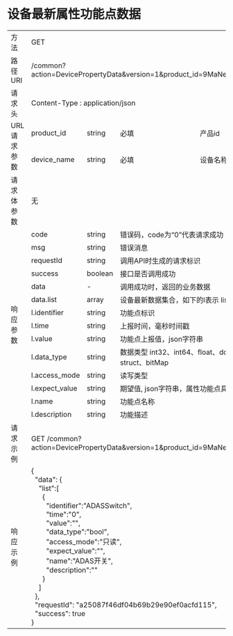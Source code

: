 # **设备最新属性功能点数据**  

<table style="text-align: left">

<tr><td >方法</td><td colspan="4">GET</td></tr>
<tr><td>路径URI</td><td colspan="4">/common?action=DevicePropertyData&version=1&product_id=9MaNe52pNO&device_name=no001
</td></tr>
<tr><td>请求头</td><td colspan="4">Content-Type : application/json</td></tr>

<tr><td rowspan="2">URL请求参数</td><td>product_id</td><td>string</td><td>必填</td><td>产品id</td></tr>
<tr><td>device_name</td><td>string</td><td>必填</td><td>设备名称</td></tr>

<tr><td>请求体参数</td><td colspan="4">无</td></tr>

<tr><td rowspan="14">响应参数</td><td>code</td><td>string</td><td colspan="2">错误码，code为“0”代表请求成功</td></tr>
<tr><td>msg</td><td>string</td><td colspan="2">错误消息</td></tr>
<tr><td>requestId</td><td>string</td><td colspan="2">调用API时生成的请求标识</td></tr>
<tr><td>success</td><td>boolean</td><td colspan="2">接口是否调用成功</td></tr>
<tr><td>data</td><td>-</td><td colspan="2">调用成功时，返回的业务数据</td></tr>
<tr><td>data.list</td><td>array</td><td colspan="2">设备最新数据集合，如下的l表示 list 数组的单个对象标识</td></tr>
<tr><td>l.identifier</td><td>string</td><td colspan="2">功能点标识</td></tr>
<tr><td>l.time</td><td>string</td><td colspan="2">上报时间，毫秒时间戳</td></tr>
<tr><td>l.value</td><td>string</td><td colspan="2">功能点上报值，json字符串</td></tr>
<tr><td>l.data_type</td><td>string</td><td colspan="2">数据类型 int32、int64、float、double、enum、bool、string、struct、bitMap</td></tr>
<tr><td>l.access_mode</td><td>string</td><td colspan="2">读写类型</td></tr>
<tr><td>l.expect_value</td><td>string</td><td colspan="2">期望值, json字符串，属性功能点具有该字段</td></tr>
<tr><td>l.name</td><td>string</td><td colspan="2">功能点名称</td></tr>
<tr><td>l.description</td><td>string</td><td colspan="2">功能描述</td></tr>


<tr><td>请求示例</td><td colspan="4">GET /common?action=DevicePropertyData&version=1&product_id=9MaNe52pNO&device_name=no001
</td></tr>
<tr><td>响应示例</td>
<td colspan="4">
    {   <br>
        &nbsp;&nbsp;"data": {   <br>
            &nbsp;&nbsp;&nbsp;&nbsp;"list":[    <br>
                &nbsp;&nbsp;&nbsp;&nbsp;&nbsp;&nbsp;{   <br>
                    &nbsp;&nbsp;&nbsp;&nbsp;&nbsp;&nbsp;&nbsp;&nbsp;"identifier":"ADASSwitch",  <br>
                    &nbsp;&nbsp;&nbsp;&nbsp;&nbsp;&nbsp;&nbsp;&nbsp;"time":"0", <br>
                    &nbsp;&nbsp;&nbsp;&nbsp;&nbsp;&nbsp;&nbsp;&nbsp;"value":"", <br>
                    &nbsp;&nbsp;&nbsp;&nbsp;&nbsp;&nbsp;&nbsp;&nbsp;"data_type":"bool", <br>
                    &nbsp;&nbsp;&nbsp;&nbsp;&nbsp;&nbsp;&nbsp;&nbsp;"access_mode":"只读",   <br>
                    &nbsp;&nbsp;&nbsp;&nbsp;&nbsp;&nbsp;&nbsp;&nbsp;"expect_value":"",  <br>
                    &nbsp;&nbsp;&nbsp;&nbsp;&nbsp;&nbsp;&nbsp;&nbsp;"name":"ADAS开关",  <br>
                    &nbsp;&nbsp;&nbsp;&nbsp;&nbsp;&nbsp;&nbsp;&nbsp;"description":""    <br>
                &nbsp;&nbsp;&nbsp;&nbsp;&nbsp;&nbsp;}   <br>
            &nbsp;&nbsp;&nbsp;&nbsp;]   <br>
        &nbsp;&nbsp;},  <br>
        &nbsp;&nbsp;"requestId": "a25087f46df04b69b29e90ef0acfd115",    <br>
        &nbsp;&nbsp;"success": true <br>
    }

</td>
</tr>

</table>
